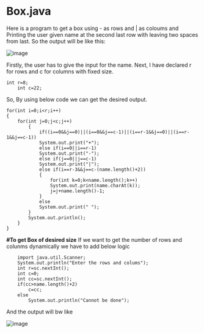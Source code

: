 # Box.java
Here is a program to get a box using - as rows and | as coloums and Printing the user given name at the second last row with leaving two spaces from last.
So the output will be like this:

![image](https://user-images.githubusercontent.com/84003405/118488519-704c4e80-b739-11eb-8b7d-9b18973a53a2.png)

Firstly, the user has to give the input for the name.
Next, I have declared r for rows and c for columns with fixed size.

    int r=8;
		int c=22;
    
 So, By using below code we can get the desired output.
 
    for(int i=0;i<r;i++)
	{
		for(int j=0;j<c;j++)
			{
				if((i==0&&j==0)||(i==0&&j==c-1)||(i==r-1&&j==0)||(i==r-1&&j==c-1))
				System.out.print("+");
				else if(i==0||i==r-1)
				System.out.print("-");
				else if(j==0||j==c-1)
				System.out.print("|");
				else if(i==r-3&&j==c-(name.length()+2))
				{
					for(int k=0;k<name.length();k++)
					System.out.print(name.charAt(k));
					j=j+name.length()-1;
				}
				else
				System.out.print(" ");
			}
			System.out.println();
		}
	}
	
	
**#To get Box of desired size**
If we want to get the number of rows and colunms dynamically we have to add below logic

		import java.util.Scanner;
		System.out.println("Enter the rows and colums");
		int r=sc.nextInt();
		int c=0;
		int cc=sc.nextInt();
		if(cc>name.length()+2) 
			c=cc;
		else
			System.out.println("Cannot be done");
		

And the output will bw like

![image](https://user-images.githubusercontent.com/84003405/118493722-08990200-b73f-11eb-9bf2-5164ba6339d9.png)

